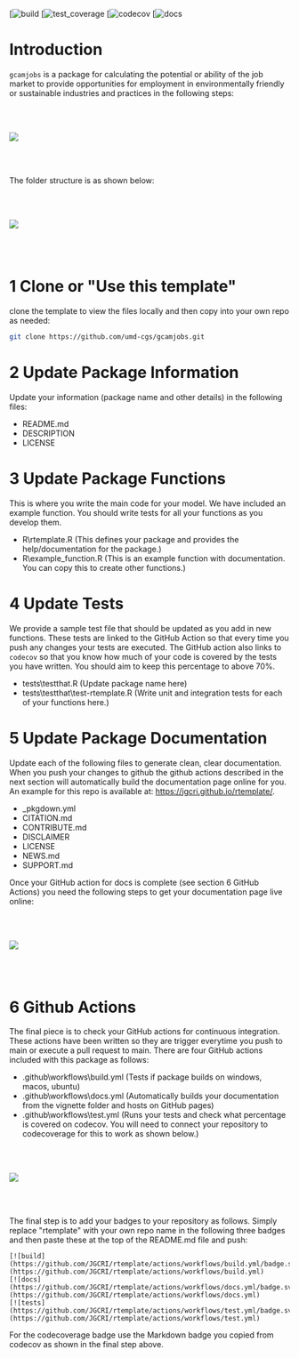 <!-- badges: start -->
[![build](https://docs.google.com/spreadsheets/d/17eLM5bti6kzKaGLi63bgpadkIGfhVUsE7oWLK9kelOY/edit#gid=887696545)
[![test_coverage]( )
[![codecov]( )
[![docs](https://docs.google.com/document/d/1cCqcxiIwHWoFEaa7Sd2j2LgkEAEfjByn/edit?rtpof=true)
<!-- badges: end -->


# Introduction

`gcamjobs` is a package for calculating the potential or ability of the job market to provide opportunities for employment in environmentally friendly or sustainable industries and practices in the following steps:

<br>
<br>

<a href="https://github.com/JGCRI/rtemplate/tree/main/vignettes/vignetteFigs/rtemplate_build_your_own_package.png?raw=true" target="_blank"><img src="https://github.com/JGCRI/rtemplate/tree/main/vignettes/vignetteFigs/rtemplate_build_your_own_package.png?raw=true" max-width="80%"/></a>

<br>
<br>

The folder structure is as shown below:

<br>
<br>

<a href="https://github.com/JGCRI/rtemplate/tree/main/vignettes/vignetteFigs/rtemplate_package_structure.png?raw=true" target="_blank"><img src="https://github.com/JGCRI/rtemplate/tree/main/vignettes/vignetteFigs/rtemplate_package_structure.png?raw=true" max-width="80%"/></a>

<br>
<br>

# 1 Clone or "Use this template"

clone the template to view the files locally and then copy into your own repo as needed:

```bash
git clone https://github.com/umd-cgs/gcamjobs.git
```

# 2 Update Package Information

Update your information (package name and other details) in the following files:

- README.md
- DESCRIPTION
- LICENSE

# 3 Update Package Functions

This is where you write the main code for your model. We have included an example function. You should write tests for all your functions as you develop them.

- R\rtemplate.R (This defines your package and provides the help/documentation for the package.)
- R\example_function.R (This is an example function with documentation. You can copy this to create other functions.)

# 4 Update Tests

We provide a sample test file that should be updated as you add in new functions. These tests are linked to the GitHub Action so that every time you push any changes your tests are executed. The GitHub action also links to `codecov` so that you know how much of your code is covered by the tests you have written. You should aim to keep this percentage to above 70%.

- tests\testthat.R (Update package name here)
- tests\testthat\test-rtemplate.R (Write unit and integration tests for each of your functions here.)


# 5 Update Package Documentation

Update each of the following files to generate clean, clear documentation. When you push your changes to github the github actions described in the next section will automatically build the documentation page online for you. An example for this repo is available at: https://jgcri.github.io/rtemplate/. 

- _pkgdown.yml
- CITATION.md
- CONTRIBUTE.md
- DISCLAIMER
- LICENSE
- NEWS.md
- SUPPORT.md

Once your GitHub action for docs is complete (see section 6 GitHub Actions) you need the following steps to get your documentation page live online:

<br>
<br>

<a href="https://github.com/JGCRI/rtemplate/tree/main/vignettes/vignetteFigs/rtemplate_activate_docs.png?raw=true" target="_blank"><img src="https://github.com/JGCRI/rtemplate/tree/main/vignettes/vignetteFigs/rtemplate_activate_docs.png?raw=true" max-width="80%"/></a>

<br>
<br>

# 6 Github Actions

The final piece is to check your GitHub actions for continuous integration. These actions have been written so they are trigger everytime you push to main or execute a pull request to main. There are four GitHub actions included with this package as follows: 

- .github\workflows\build.yml (Tests if package builds on windows, macos, ubuntu)
- .github\workflows\docs.yml (Automatically builds your documentation from the vignette folder and hosts on GitHub pages)
- .github\workflows\test.yml (Runs your tests and check what percentage is covered on codecov. You will need to connect your repository to codecoverage for this to work as shown below.)

<br>
<br>

<a href="https://github.com/JGCRI/rtemplate/tree/main/vignettes/vignetteFigs/rtemplate_codecov.png?raw=true" target="_blank"><img src="https://github.com/JGCRI/rtemplate/tree/main/vignettes/vignetteFigs/rtemplate_codecov.png?raw=true" max-width="80%"/></a>

<br>
<br>

The final step is to add your badges to your repository as follows. Simply replace "rtemplate" with your own repo name in the following three badges and then paste these at the top of the README.md file and push:

```
[![build](https://github.com/JGCRI/rtemplate/actions/workflows/build.yml/badge.svg)](https://github.com/JGCRI/rtemplate/actions/workflows/build.yml)
[![docs](https://github.com/JGCRI/rtemplate/actions/workflows/docs.yml/badge.svg)](https://github.com/JGCRI/rtemplate/actions/workflows/docs.yml)
[![tests](https://github.com/JGCRI/rtemplate/actions/workflows/test.yml/badge.svg)](https://github.com/JGCRI/rtemplate/actions/workflows/test.yml)
```
For the codecoverage badge use the Markdown badge you copied from codecov as shown in the final step above.








  
